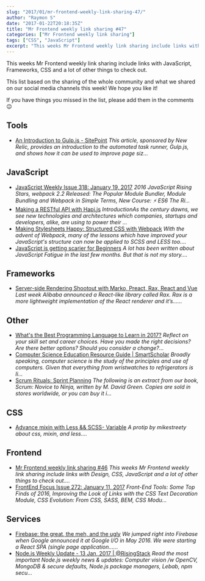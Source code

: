 ```yaml
---
slug: "2017/01/mr-frontend-weekly-link-sharing-47/"
author: "Raymon S"
date: "2017-01-22T20:18:35Z"
title: "Mr Frontend weekly link sharing #47"
categories: ["Mr Frontend weekly link sharing"]
tags: ["CSS", "JavaScript"]
excerpt: "This weeks Mr Frontend weekly link sharing include links with JavaScript, Frameworks, CSS and a lot..."
---
```


This weeks Mr Frontend weekly link sharing include links with JavaScript, Frameworks, CSS and a lot of other things to check out.

This list based on the sharing of the whole community and what we shared on our social media channels this week! We hope you like it!

If you have things you missed in the list, please add them in the comments 😉

## Tools

* [An Introduction to Gulp.js - SitePoint](http://buff.ly/2iR5mLm "An Introduction to Gulp.js - SitePoint") _This article, sponsored by New Relic, provides an introduction to the automated task runner, Gulp.js, and shows how it can be used to improve page siz..._

## JavaScript

* [JavaScript Weekly Issue 318: January 19, 2017](http://buff.ly/2iRclEg "JavaScript Weekly Issue 318: January 19, 2017") _2016 JavaScript Rising Stars, webpack 2.2 Released: The Popular Module Bundler, Module Bundling and Webpack in Simple Terms, New Course: ⚡️ ES6 The Ri..._
* [Making a RESTful API with Hapi.js](http://buff.ly/2iRdvQ0 "Making a RESTful API with Hapi.js") _IntroductionAs the century dawns, we see new technologies and architectures which companies, startups and developers, alike, are using to power their ..._
* [Making Stylesheets Happy: Structured CSS with Webpack](http://buff.ly/2jy3HhJ "Making Stylesheets Happy: Structured CSS with Webpack") _With the advent of Webpack, many of the lessons which have improved your JavaScript's structure can now be applied to SCSS and LESS too...._
* [JavaScript is getting scarier for Beginners](http://buff.ly/2jeAlCO "JavaScript is getting scarier for Beginners") _A lot has been written about JavaScript Fatigue in the last few months. But that is not my story...._

## Frameworks

* [Server-side Rendering Shootout with Marko, Preact, Rax, React and Vue](http://buff.ly/2jeN5bN "Server-side Rendering Shootout with Marko, Preact, Rax, React and Vue") _Last week Alibaba announced a React-like library called Rax. Rax is a more lightweight implementation of the React renderer and it’s…..._

## Other

* [What's the Best Programming Language to Learn in 2017?](http://buff.ly/2iRaGOK "What's the Best Programming Language to Learn in 2017?") _Reflect on your skill set and career choices. Have you made the right decisions? Are there better options? Should you consider a change?..._
* [Computer Science Education Resource Guide | SmartScholar](http://buff.ly/2jE6LsZ "Computer Science Education Resource Guide | SmartScholar") _Broadly speaking, computer science is the study of the principles and use of computers. Given that everything from wristwatches to refrigerators is li..._
* [Scrum Rituals: Sprint Planning](http://buff.ly/2inBtqx "Scrum Rituals: Sprint Planning") _The following is an extract from our book, Scrum: Novice to Ninja, written by M. David Green. Copies are sold in stores worldwide, or you can buy it i..._

## CSS

* [Advance mixin with Less && SCSS- Variable](http://buff.ly/2iIioKZ "Advance mixin with Less && SCSS- Variable") _A protip by mikestreety about css, mixin, and less...._

## Frontend

* [Mr Frontend weekly link sharing #46](https://mrfrontend.org/2017/01/mr-frontend-weekly-link-sharing-46/ "Mr Frontend weekly link sharing #46") _This weeks Mr Frontend weekly link sharing include links with Design, CSS, JavaScript and a lot of other things to check out...._
* [FrontEnd Focus Issue 272: January 11, 2017](http://buff.ly/2iT26jv "FrontEnd Focus Issue 272: January 11, 2017") _Front-End Tools: Some Top Finds of 2016, Improving the Look of Links with the CSS Text Decoration Module, CSS Evolution: From CSS, SASS, BEM, CSS Modu..._

## Services

* [Firebase: the great, the meh, and the ugly](http://buff.ly/2ivK9tJ "Firebase: the great, the meh, and the ugly") _We jumped right into Firebase when Google announced it at Google I/O in May 2016\. We were starting a React SPA (single page application…..._
* [Node.js Weekly Update - 13 Jan, 2017 | @RisingStack](http://buff.ly/2iqVWpW "Node.js Weekly Update - 13 Jan, 2017 | @RisingStack") _Read the most important Node.js weekly news & updates: Computer vision /w OpenCV, MongoDB & secure defaults, Node.js package managers, Lebab, npm secu..._